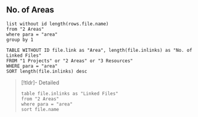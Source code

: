 ## No. of Areas
```dataview
list without id length(rows.file.name)
from "2 Areas"
where para = "area"
group by 1
```

```dataview
TABLE WITHOUT ID file.link as "Area", length(file.inlinks) as "No. of Linked Files"
FROM "1 Projects" or "2 Areas" or "3 Resources"
WHERE para = "area"
SORT length(file.inlinks) desc
```

> [!tldr]- Detailed
> ```dataview
> table file.inlinks as "Linked Files"
> from "2 Areas" 
> where para = "area"
> sort file.name
> ```
